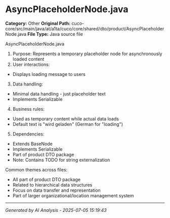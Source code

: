 # AsyncPlaceholderNode.java

**Category:** Other
**Original Path:** cuco-core/src/main/java/at/a1ta/cuco/core/shared/dto/product/AsyncPlaceholderNode.java
**File Type:** Java source file

AsyncPlaceholderNode.java
1. Purpose: Represents a temporary placeholder node for asynchronously loaded content
2. User interactions:
- Displays loading message to users
3. Data handling:
- Minimal data handling - just placeholder text
- Implements Serializable
4. Business rules:
- Used as temporary content while actual data loads
- Default text is "wird geladen" (German for "loading")
5. Dependencies:
- Extends BaseNode
- Implements Serializable
- Part of product DTO package
- Note: Contains TODO for string externalization

Common themes across files:
- All part of product DTO package
- Related to hierarchical data structures
- Focus on data transfer and representation
- Part of larger organizational/location management system

---
*Generated by AI Analysis - 2025-07-05 15:19:43*
